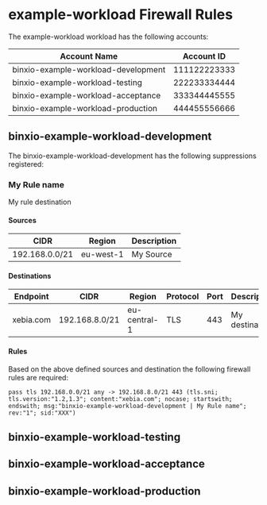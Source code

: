 <!-- Space: CCOE -->
<!-- Parent: Security -->
<!-- Parent: Workload Firewall Rules -->
<!-- Title: example-workload firewall rules -->
<!-- Label: AWS -->
<!-- Label: CCOE -->
<!-- Label: NetworkFirewall -->
<!-- Label: Suppression -->

# example-workload Firewall Rules


The example-workload workload has the following accounts:

**Account Name** | **Account ID**
-----------------|---------------
binxio-example-workload-development | 111122223333
binxio-example-workload-testing | 222233334444
binxio-example-workload-acceptance | 333344445555
binxio-example-workload-production | 444455556666



## binxio-example-workload-development

The binxio-example-workload-development has the following suppressions registered:



### My Rule name

My rule destination

#### Sources

**CIDR** | **Region** | **Description**
---------|------------|----------------
192.168.0.0/21 | eu-west-1 | My Source


#### Destinations

**Endpoint** | **CIDR** | **Region** | **Protocol** | **Port** | **Description**
-------------|----------|------------|--------------|----------|-----------------
xebia.com | 192.168.8.0/21 | eu-central-1 | TLS  | 443 | My destination


#### Rules

Based on the above defined sources and destination the following firewall rules are required:

```
pass tls 192.168.0.0/21 any -> 192.168.8.0/21 443 (tls.sni; tls.version:"1.2,1.3"; content:"xebia.com"; nocase; startswith; endswith; msg:"binxio-example-workload-development | My Rule name"; rev:"1"; sid:"XXX")

```




## binxio-example-workload-testing



## binxio-example-workload-acceptance



## binxio-example-workload-production


